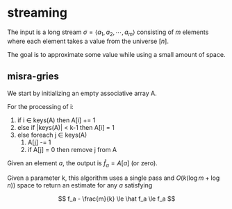 # streaming

The input is a long stream $\sigma = \langle a_1, a_2, \cdots, a_m \rangle$ consisting of $m$ elements where each element takes a value from the universe $[n]$.

The goal is to approximate some value while using a small amount of space.

## misra-gries

We start by initializing an empty associative array A.

For the processing of i:

1. if i $\in$ keys(A) then A[i] += 1
2. else if |keys(A)| < k-1 then A[i] = 1
3. else foreach j $\in$ keys(A)
   1. A[j] -= 1
   2. if A[j] = 0 then remove j from A

Given an element $a$, the output is $\hat f_a = A[a]$ (or zero).

Given a parameter k, this algorithm uses a single pass and $O(k(\log m + \log n))$ space to return an estimate for any $a$ satisfying

$$
f_a - \frac{m}{k} \le \hat f_a \le f_a
$$
